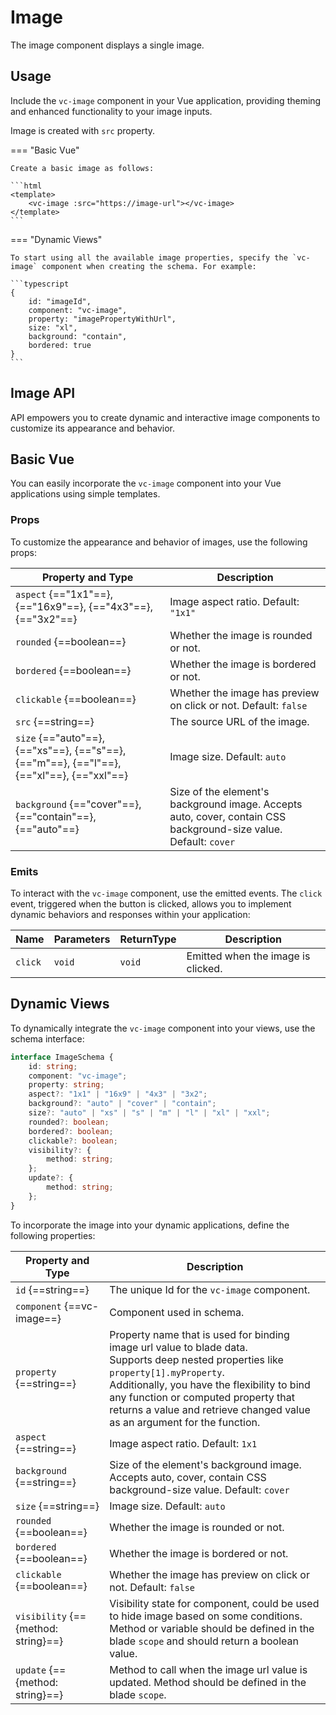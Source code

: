 # Image

The image component displays a single image.

## Usage

Include the `vc-image` component in your Vue application, providing theming and enhanced functionality to your image inputs.

Image is created with `src` property.

=== "Basic Vue"

    Create a basic image as follows:

    ```html
    <template>
        <vc-image :src="https://image-url"></vc-image>
    </template>
    ```

=== "Dynamic Views"

    To start using all the available image properties, specify the `vc-image` component when creating the schema. For example:

    ```typescript
    {
        id: "imageId",
        component: "vc-image",
        property: "imagePropertyWithUrl",
        size: "xl",
        background: "contain",
        bordered: true
    }
    ```

## Image API

API empowers you to create dynamic and interactive image components to customize its appearance and behavior.

## Basic Vue

You can easily incorporate the `vc-image` component into your Vue applications using simple templates. 

### Props

To customize the appearance and behavior of images, use the following props:

| Property and Type                                             | Description                                                       |
| ------------------------------------------------------------  | ----------------------------------------------------------------- |
| `aspect` {=="1x1"==}, {=="16x9"==}, {=="4x3"==}, {=="3x2"==}  | Image aspect ratio. Default: `"1x1"`                              |
| `rounded` {==boolean==}                                       | Whether the image is rounded or not.                              |
| `bordered` {==boolean==}                                      | Whether the image is bordered or not.                             |
| `clickable` {==boolean==}                                     | Whether the image has preview on click or not. Default: `false`   |
| `src` {==string==}                                            | The source URL of the image.                                      |
| `size` {=="auto"==}, {=="xs"==}, {=="s"==}, {=="m"==}, {=="l"==}, {=="xl"==}, {=="xxl"==} | Image size. Default: `auto`           |
| `background` {=="cover"==}, {=="contain"==}, {=="auto"==}     | Size of the element's background image. Accepts auto, cover, contain CSS background-size value. Default: `cover` |

### Emits

To interact with the `vc-image` component, use the emitted events. The `click` event, triggered when the button is clicked, allows you to implement dynamic behaviors and responses within your application:

| Name      | Parameters        | ReturnType | Description                                                     |
| --------- | ----------------- | ---------- | --------------------------------------------------------------- |
| `click`   | `void`            | `void`     | Emitted when the image is clicked.                              |

## Dynamic Views

To dynamically integrate the `vc-image` component into your views, use the schema interface:

```typescript
interface ImageSchema {
    id: string;
    component: "vc-image";
    property: string;
    aspect?: "1x1" | "16x9" | "4x3" | "3x2";
    background?: "auto" | "cover" | "contain";
    size?: "auto" | "xs" | "s" | "m" | "l" | "xl" | "xxl";
    rounded?: boolean;
    bordered?: boolean;
    clickable?: boolean;
    visibility?: {
        method: string;
    };
    update?: {
        method: string;
    };
}
```

To incorporate the image into your dynamic applications, define the following properties:


| Property and Type                                 | Description |
| ------------------------------------------------- | ----------- |
| `id` {==string==}                                 | The unique Id for the `vc-image` component. |
| `component` {==vc-image==}                        | Component used in schema. |
| `property` {==string==}                           | Property name that is used for binding image url value to blade data.  <br> Supports deep nested properties like `property[1].myProperty`. <br> Additionally, you have the flexibility to bind any function or computed property that returns a value and retrieve changed value as an argument for the function.|
| `aspect` {==string==}                             | Image aspect ratio. Default: `1x1`|
| `background` {==string==}                         | Size of the element's background image. Accepts auto, cover, contain CSS background-size value. Default: `cover` |
| `size` {==string==}                               | Image size. Default: `auto` |
| `rounded` {==boolean==}                           | Whether the image is rounded or not. |
| `bordered` {==boolean==}                          | Whether the image is bordered or not. |
| `clickable` {==boolean==}                         | Whether the image has preview on click or not. Default: `false` |
| `visibility` {=={method: string}==}               | Visibility state for component, could be used to hide image based on some conditions. Method or variable should be defined in the blade `scope` and should return a boolean value. |
| `update` {=={method: string}==}                   | Method to call when the image url value is updated. Method should be defined in the blade `scope`. |